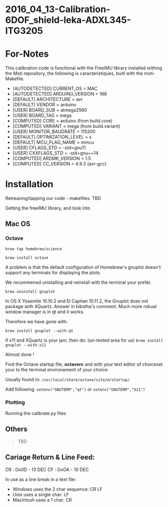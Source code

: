 # 2016_04_13-Calibration-6DOF_shield-leka-ADXL345-ITG3205

# For-Notes

This calibration code is functional with the FreeIMU library installed withing the Moti repository, the following is caracteristiques, buitl with the moti-Makefile. 

- [AUTODETECTED]       CURRENT_OS = MAC
- [AUTODETECTED]       ARDUINO_VERSION = 168
- [DEFAULT]            ARCHITECTURE = avr
- [DEFAULT]            VENDOR = arduino
- [USER]               BOARD_SUB = atmega2560
- [USER]               BOARD_TAG = mega
- [COMPUTED]           CORE = arduino (from build.core)
- [COMPUTED]           VARIANT = mega (from build.variant)
- [USER]               MONITOR_BAUDRATE = 115200
- [DEFAULT]            OPTIMIZATION_LEVEL = s
- [DEFAULT]            MCU_FLAG_NAME = mmcu
- [USER]               CFLAGS_STD = -std=gnu11
- [USER]               CXXFLAGS_STD = -std=gnu++14
- [COMPUTED]           ARDMK_VERSION = 1.5
- [COMPUTED]           CC_VERSION = 4.9.3 (avr-gcc)

# Installation

Retreaving/tapping our code - makefiles. TBD

Getting the freeIMU library, and look into 

## Mac OS  
### Octave 

`brew tap homebrew/science`  

`brew install octave`  

A problem is that the default configuration of Homebrew's gnuplot doesn't 
support any terminals for displaying the plots.

We recommened unistalling and reinstall with the terminal your prefer. 

`brew uninstall gnuplot`

In OS X Yosemite 10.10.2 and El Capitan 10.11.2, the Gnuplot does not package with XQuartz. Answer in bibstha's comment. Much more robust window manager is in qt and it works.  

Therefore we have gone with: 

`brew install gnuplot --with-qt` 

if x11 and XQuartz is your jam, then do: (un-tested area for us)
`brew install gnuplot --with-x11`

Almost done !  

Find the Octave startup file, **octaverc** and with your text editor of choiceset your to the terminal environement of your choice: 

Usually found in: `/usr/local/share/octave/site/m/startup/`

Add following:
`setenv("GNUTERM","qt")`
or
`setenv("GNUTERM","X11")`

### Plotting

Running the calibrate.py files 

## Others

> TBD


## Cariage Return & Line Feed:

CR : Ox0D - 13 DEC
CF : OxOA - 10 DEC

In use as a line break in a text file:

- Windows uses the 2 char sequence: CR LF
- Unix uses a single char: LF
- MacIntosh uses a 1 char: CR 

